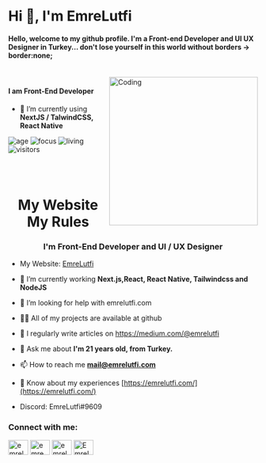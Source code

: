 <h1 align="left">Hi 👋, I'm EmreLutfi</h1>  
<h4 align="left">Hello, welcome to my github profile. I'm a Front-end Developer and UI UX Designer in Turkey... don't lose
                            yourself in this world without borders -> border:none;</h4>  
<br/>

<img align="right" alt="Coding" width="300" src="https://i.pinimg.com/originals/50/83/e0/5083e0a2a7dcaae07c142e8b87036a27.gif">
 
#### I am Front-End Developer
- 🌱 I’m currently using **NextJS / TalwindCSS, React Native** 






![age](https://img.shields.io/badge/age-20-blue)
![focus](https://img.shields.io/badge/focus-frontend-brightgreen)
![living](https://img.shields.io/badge/living-turkey-3c9)
![visitors](https://profile-counter.glitch.me/{lutfiEmre}/count.svg)

<br />
<br />

<h1 justify-content="center" align="center">My Website My Rules</h1>
<h3 align="center">I'm Front-End Developer and UI / UX Designer</h3>

- My Website: [EmreLutfi](https://emrelutfi.com/)

- 🌱 I’m currently working **Next.js,React, React Native, Tailwindcss and NodeJS**

- 🤝 I’m looking for help with emrelutfi.com

- 👨‍💻 All of my projects are available at github

- 📝 I regularly write articles on https://medium.com/@emrelutfi

- 💬 Ask me about **I'm 21 years old, from Turkey.**

- 📫 How to reach me **mail@emrelutfi.com**

- 📄 Know about my experiences [https://emrelutfi.com/](https://emrelutfi.com/)

- Discord: EmreLutfi#9609

<h3 align="left">Connect with me:</h3>
<p align="left">
<a href="https://twitter.com/emrelutfii" target="blank"><img align="center" src="https://raw.githubusercontent.com/rahuldkjain/github-profile-readme-generator/master/src/images/icons/Social/twitter.svg" alt="emrelutfii" height="30" width="40" /></a>
<a href="https://www.linkedin.com/in/emre-lutfi-4252a2243/" target="blank"><img align="center" src="https://raw.githubusercontent.com/rahuldkjain/github-profile-readme-generator/master/src/images/icons/Social/linked-in-alt.svg" alt="emre lutfi" height="30" width="40" /></a>
<a href="https://instagram.com/emrelutfii" target="blank"><img align="center" src="https://raw.githubusercontent.com/rahuldkjain/github-profile-readme-generator/master/src/images/icons/Social/instagram.svg" alt="emrelutfii" height="30" width="40" /></a>
<a href="https://discord.gg/EmreLutfi#9609" target="blank"><img align="center" src="https://raw.githubusercontent.com/rahuldkjain/github-profile-readme-generator/master/src/images/icons/Social/discord.svg" alt="EmreLutfi#9609" height="30" width="40" /></a>
</p>
  



<br>
<br>
<br>




